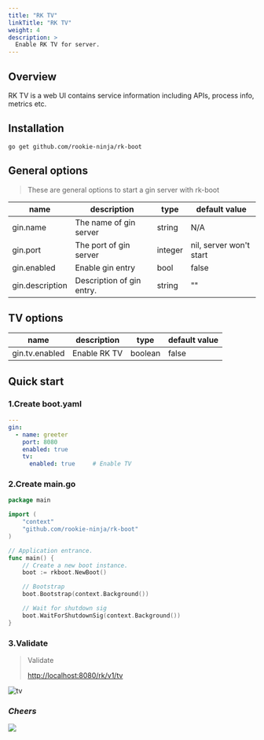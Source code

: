 ```yaml
---
title: "RK TV"
linkTitle: "RK TV"
weight: 4
description: >
  Enable RK TV for server.
---
```


## Overview
RK TV is a web UI contains service information including APIs, process info, metrics etc.

## Installation
```shell script
go get github.com/rookie-ninja/rk-boot
```

## General options
> These are general options to start a gin server with rk-boot

| name | description | type | default value |
| ------ | ------ | ------ | ------ |
| gin.name | The name of gin server | string | N/A |
| gin.port | The port of gin server | integer | nil, server won't start |
| gin.enabled | Enable gin entry | bool | false |
| gin.description | Description of gin entry. | string | "" |

## TV options
| name | description | type | default value |
| ------ | ------ | ------ | ------ |
| gin.tv.enabled | Enable RK TV | boolean | false |

## Quick start
### 1.Create boot.yaml
```yaml
---
gin:
  - name: greeter
    port: 8080
    enabled: true
    tv:
      enabled: true     # Enable TV
```

### 2.Create main.go
```go
package main

import (
	"context"
	"github.com/rookie-ninja/rk-boot"
)

// Application entrance.
func main() {
	// Create a new boot instance.
	boot := rkboot.NewBoot()

	// Bootstrap
	boot.Bootstrap(context.Background())

	// Wait for shutdown sig
	boot.WaitForShutdownSig(context.Background())
}
```

### 3.Validate
> Validate
>
> [http://localhost:8080/rk/v1/tv](http://localhost:8080/rk/v1/tv)


![tv](/bootstrapper/getting-started/gin-golang/gin-tv.png)

### _**Cheers**_
![](/bootstrapper/user-guide/cheers.png)